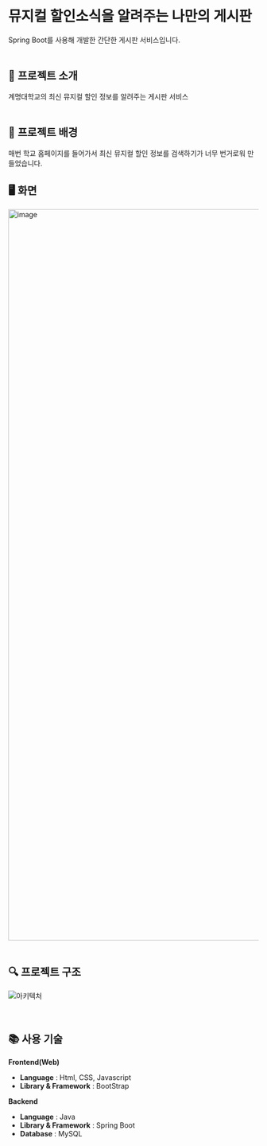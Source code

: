 # 뮤지컬 할인소식을 알려주는 나만의 게시판
Spring Boot를 사용해 개발한 간단한 게시판 서비스입니다.
<br/>
<br/>

## 📑 프로젝트 소개
계명대학교의 최신 뮤지컬 할인 정보를 알려주는 게시판 서비스
<br/> 
<br/>


## 🤔 프로젝트 배경
매번 학교 홈페이지를 들어가서 최신 뮤지컬 할인 정보를 검색하기가 너무 번거로워 만들었습니다.
<br/>

## 🖥️ 화면
<img width="1470" alt="image" src="https://github.com/user-attachments/assets/17fd4e1b-d6f3-48c4-a1d0-9637fd69b062" />
<br/>
<br/>

## 🔍 프로젝트 구조
![아키텍처](https://velog.velcdn.com/images/namgigun/post/9d56a418-1a59-42b2-826b-3e10a9c3a386/image.png)

<br/>

## 📚 사용 기술
**Frontend(Web)**
- **Language** : Html, CSS, Javascript
- **Library & Framework** : BootStrap

**Backend**
- **Language** : Java 
- **Library & Framework** : Spring Boot
- **Database** : MySQL
